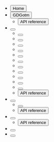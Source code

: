 <!--

If you need to add a new article, add it to the list below. For example, if your article is called "My Article", add the following line:
- [<button icon="file"></button>](/src/docs/my-article.md)

If you need to add a new chapter to an article, add it as a sublist to the article. For example, if your chapter is called "My Chapter", and its article is called "My Article", add the following line below the article (note the spaces in the beginning):
  - [<button icon="file"></button>](/src/docs/my-article/my-chapter.md)

So if there is only one article "My Article", which has only one chapter "My Chapter", this file would look like this:
- [<button icon="file"></button>](/src/docs/my-article.md)
  - [<button icon="file"></button>](/src/docs/my-article/my-chapter.md)

 -->

- [<button icon="home">Home</button>](/src/overview.md)
- [<button icon="gdgotm">GDGotm</button>](/src/docs/gdgotm.md)
  - [<button icon="reference">API reference</button>](/src/docs/gdgotm/api-reference.md)
- [<button icon="content"></button>](/src/docs/content.md)
  - [<button icon="auction"></button>](/src/docs/content/auction-house.md)
  - [<button icon="hammer"></button>](/src/docs/content/crafting.md)
  - [<button icon="user"></button>](/src/docs/content/custom-characters.md)
  - [<button icon="star"></button>](/src/docs/content/custom-items.md)
  - [<button icon="trees"></button>](/src/docs/content/custom-maps.md)
  - [<button icon="sparkles"></button>](/src/docs/content/enchanting.md)
  - [<button icon="package"></button>](/src/docs/content/inventory.md)
  - [<button icon="scale"></button>](/src/docs/content/marketplace.md)
  - [<button icon="shop"></button>](/src/docs/content/shops.md)
  - [<button icon="handshake"></button>](/src/docs/content/trading.md)
  - [<button icon="offline"></button>](/src/docs/content/mix-local-and-global-contents.md)
  - [<button icon="reference">API reference</button>](/src/docs/gdgotm/api-reference/gotmcontent.md)
- [<button icon="leaderboard"></button>](/src/docs/leaderboard.md)
  - [<button icon="offline"></button>](/src/docs/leaderboard/mix-local-and-global-scores.md)
  - [<button icon="reference">API reference</button>](/src/docs/gdgotm/api-reference/gotmleaderboard.md)
- [<button icon="lobby"></button>](/src/docs/lobby.md)
  - [<button icon="reference">API reference</button>](/src/docs/gdgotm/api-reference/gotmlobby.md)
- [<button icon="multiplayer"></button>](/src/docs/multiplayer.md)
- [<button icon="file"></button>](/src/docs/markdown.md)
